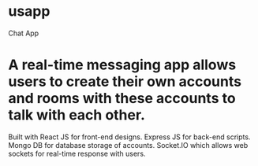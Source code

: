 # usapp
Chat App

# A real-time messaging app allows users to create their own accounts and rooms with these accounts to talk with each other.

Built with 
React JS for front-end designs.
Express JS for back-end scripts.
Mongo DB for database storage of accounts.
Socket.IO which allows web sockets for real-time response with users.
